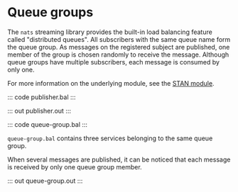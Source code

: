 # Queue groups

The `nats` streaming library provides the built-in load balancing feature called "distributed queues". All subscribers with the same queue name form the queue group.  As messages on the registered subject are published, one member of the group is chosen randomly to receive the message. Although queue groups have multiple subscribers,
each message is consumed by only one.

For more information on the underlying module,  see the [STAN module](https://lib.ballerina.io/ballerinax/stan/latest).

::: code publisher.bal :::

::: out publisher.out :::

::: code queue-group.bal :::

`queue-group.bal` contains three services belonging to the same queue group.

When several messages are published, it can be noticed that each message is received by only one queue group member.

::: out queue-group.out :::
